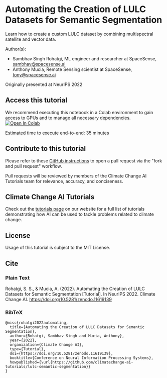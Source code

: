 # Automating the Creation of LULC Datasets for Semantic Segmentation
Learn how to create a custom LULC dataset by combining multispectral satellite and vector data.

Author(s):
* Sambhav Singh Rohatgi, ML engineer and researcher at SpaceSense, sambhav@spacesense.ai
* Anthony Mucia, Remote Sensing scientist at SpaceSense, tony@spacesense.ai

Originally presented at NeurIPS 2022

## Access this tutorial

We recommend executing this notebook in a Colab environment to gain access to GPUs and to manage all necessary dependencies. <a target="_blank" href="https://colab.research.google.com/github/climatechange-ai-tutorials/lulc-semantic-segmentation/blob/main/Automating_the_creation_of_LULC_datasets_for_Semantic_Segmentation.ipynb">
  <img src="https://colab.research.google.com/assets/colab-badge.svg" alt="Open In Colab"/>
</a>

Estimated time to execute end-to-end: 35 minutes 

## Contribute to this tutorial

Please refer to these [GitHub instructions](https://docs.github.com/en/get-started/exploring-projects-on-github/contributing-to-a-project#about-forking) to open a pull request via the "fork and pull request" workflow. 

Pull requests will be reviewed by members of the Climate Change AI Tutorials team for relevance, accuracy, and conciseness.

## Climate Change AI Tutorials
Check out the [tutorials page](https://www.climatechange.ai/tutorials?) on our website for a full list of tutorials demonstrating how AI can be used to tackle problems related to climate change.

## License
Usage of this tutorial is subject to the MIT License.

## Cite

### Plain Text
Rohatgi, S. S., & Mucia, A. (2022). Automating the Creation of LULC Datasets for Semantic Segmentation [Tutorial]. In NeurIPS 2022. Climate Change AI. https://doi.org/10.5281/zenodo.11619139

### BibTeX

```
@misc{rohatgi2022automating,
  title={Automating the Creation of LULC Datasets for Semantic Segmentation},
  author={Rohatgi, Sambhav Singh and Mucia, Anthony},
  year={2022},
  organization={Climate Change AI},
  type={Tutorial},
  doi={https://doi.org/10.5281/zenodo.11619139},
  booktitle={Conference on Neural Information Processing Systems},
  howpublished={\url{https://github.com/climatechange-ai-tutorials/lulc-semantic-segmentation}}
}
```


